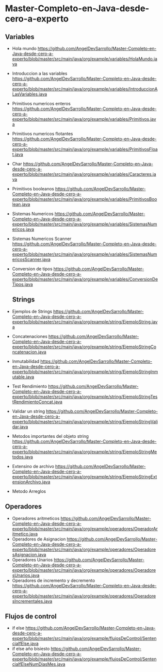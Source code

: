 # Master-Completo-en-Java-desde-cero-a-experto
## Variables
- Hola mundo https://github.com/AngelDevSarrollo/Master-Completo-en-Java-desde-cero-a-experto/blob/master/src/main/java/org/example/variables/HolaMundo.java
- Introduccion a las variables https://github.com/AngelDevSarrollo/Master-Completo-en-Java-desde-cero-a-experto/blob/master/src/main/java/org/example/variables/IntroduccionALasVariables.java
- Primitivos numericos enteros https://github.com/AngelDevSarrollo/Master-Completo-en-Java-desde-cero-a-experto/blob/master/src/main/java/org/example/variables/Primitivos.java
- Primitivos numericos flotantes https://github.com/AngelDevSarrollo/Master-Completo-en-Java-desde-cero-a-experto/blob/master/src/main/java/org/example/variables/PrimitivosFloat.java
- Char https://github.com/AngelDevSarrollo/Master-Completo-en-Java-desde-cero-a-experto/blob/master/src/main/java/org/example/variables/Caracteres.java
- Primitivos booleanos https://github.com/AngelDevSarrollo/Master-Completo-en-Java-desde-cero-a-experto/blob/master/src/main/java/org/example/variables/PrimitivosBoolean.java
- Sistemas Numericos https://github.com/AngelDevSarrollo/Master-Completo-en-Java-desde-cero-a-experto/blob/master/src/main/java/org/example/variables/SistemasNumericos.java
- Sistemas Numericos Scanner https://github.com/AngelDevSarrollo/Master-Completo-en-Java-desde-cero-a-experto/blob/master/src/main/java/org/example/variables/SistemasNumericosScanner.java
- Conversion de tipos https://github.com/AngelDevSarrollo/Master-Completo-en-Java-desde-cero-a-experto/blob/master/src/main/java/org/example/variables/ConversionDeTipos.java

  ## Strings
- Ejemplos de Strings https://github.com/AngelDevSarrollo/Master-Completo-en-Java-desde-cero-a-experto/blob/master/src/main/java/org/example/string/EjemploString.java
- Concatenaciones https://github.com/AngelDevSarrollo/Master-Completo-en-Java-desde-cero-a-experto/blob/master/src/main/java/org/example/string/EjemploStringConcatenacion.java
- Inmutabilidad https://github.com/AngelDevSarrollo/Master-Completo-en-Java-desde-cero-a-experto/blob/master/src/main/java/org/example/string/EjemploStringInmutable.java
- Test Rendimiento https://github.com/AngelDevSarrollo/Master-Completo-en-Java-desde-cero-a-experto/blob/master/src/main/java/org/example/string/EjemploStringTestRendimientoConcat.java
- Validar un string https://github.com/AngelDevSarrollo/Master-Completo-en-Java-desde-cero-a-experto/blob/master/src/main/java/org/example/string/EjemploStringValidar.java
- Metodos importantes del objeto string https://github.com/AngelDevSarrollo/Master-Completo-en-Java-desde-cero-a-experto/blob/master/src/main/java/org/example/string/EjemploStringMetodos.java
- Extensino de archivo https://github.com/AngelDevSarrollo/Master-Completo-en-Java-desde-cero-a-experto/blob/master/src/main/java/org/example/string/EjemploStringExtensionArchivo.java
- Metodo Arreglos

## Operadores
- Operadores aritmeticos https://github.com/AngelDevSarrollo/Master-Completo-en-Java-desde-cero-a-experto/blob/master/src/main/java/org/example/operadores/OperadorAritmetico.java
- Operadores de Asignacion https://github.com/AngelDevSarrollo/Master-Completo-en-Java-desde-cero-a-experto/blob/master/src/main/java/org/example/operadores/OperadoresAsignacion.java
- Operadores Unarios https://github.com/AngelDevSarrollo/Master-Completo-en-Java-desde-cero-a-experto/blob/master/src/main/java/org/example/operadores/OperadoresUnarios.java
- Operadores de incremento y decremento https://github.com/AngelDevSarrollo/Master-Completo-en-Java-desde-cero-a-experto/blob/master/src/main/java/org/example/operadores/OperadoresIncrementales.java

## Flujos de control
- if else https://github.com/AngelDevSarrollo/Master-Completo-en-Java-desde-cero-a-experto/blob/master/src/main/java/org/example/flujosDeControl/SentenciaIfElse.java
- if else año bisiesto https://github.com/AngelDevSarrollo/Master-Completo-en-Java-desde-cero-a-experto/blob/master/src/main/java/org/example/flujosDeControl/SentenciaIfElseNumDiasMes.java
